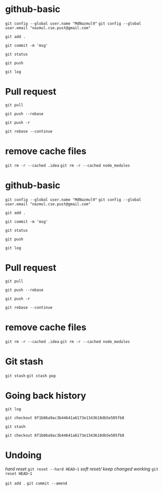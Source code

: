 # github-basic

```git config --global user.name "MdNazmul9"```
```git config --global user.email "nazmul.cse.pust@gmail.com"```


```git add .```

```git commit -m 'msg'```


```git status```

```git push```

```git log```

# Pull request
```git pull```

```git push --rebase```

```git push -r```

```git rebase --continue```

# remove cache files

```git rm -r --cached .idea```
```git rm -r --cached node_modules```

# github-basic

```git config --global user.name "MdNazmul9"```
```git config --global user.email "nazmul.cse.pust@gmail.com"```


```git add .```

```git commit -m 'msg'```


```git status```

```git push```

```git log```

# Pull request
```git pull```

```git push --rebase```

```git push -r```

```git rebase --continue```

# remove cache files

```git rm -r --cached .idea```
```git rm -r --cached node_modules```

# Git stash
```git stash```
```git stash pop```


# Going back history
```git log```

```git checkout 8f1b86a9ac3b44641a6173e1343618db5e505fb8```

```git stash```

```git checkout 8f1b86a9ac3b44641a6173e1343618db5e505fb8```

# Undoing 
*hard reset*
```git reset --hard HEAD~1```
*soft reset/ keep changed working*
```git reset HEAD~1```

```git add .```
```git commit --amend```
